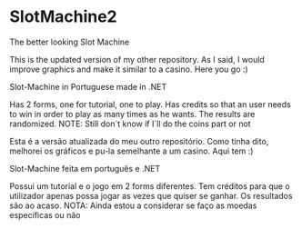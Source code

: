 # SlotMachine2

The better looking Slot Machine

This is the updated version of my other repository. As I said, I would improve graphics and make it similar to a casino. Here you go :)

Slot-Machine in Portuguese made in .NET

Has 2 forms, one for tutorial, one to play.
Has credits so that an user needs to win in order to play as many times as he wants.
The results are randomized.
NOTE: Still don´t know if I´ll do the coins part or not

Esta é a versão atualizada do meu outro repositório. Como tinha dito, melhorei os gráficos e pu-la semelhante a um casino. Aqui tem :)

Slot-Machine feita em português e .NET

Possui um tutorial e o jogo em 2 forms diferentes.
Tem créditos para que o utilizador apenas possa jogar as vezes que quiser se ganhar.
Os resultados são ao acaso.
NOTA: Ainda estou a considerar se faço as moedas específicas ou não
